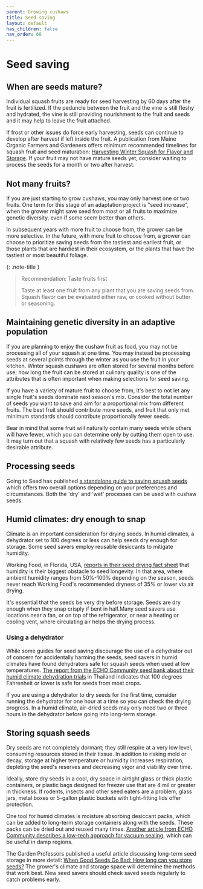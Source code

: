 ```yaml
---
parent: Growing cushaws
title: Seed saving
layout: default
has_children: false
nav_order: 60
---
```


# Seed saving

## When are seeds mature?

Individual squash fruits are ready for seed harvesting by 60 days after the fruit is fertilized. If the peduncle between the fruit and the vine is still fleshy and hydrated, the vine is still providing nourishment to the fruit and seeds and it may help to leave the fruit attached.

If frost or other issues do force early harvesting, seeds can continue to develop after harvest if left inside the fruit. A publication from Maine Organic Farmers and Gardeners offers minimum recommended timelines for squash fruit and seed maturation: [Harvesting Winter Squash for Flavor and Storage](https://www.mofga.org/resources/crops/harvesting-winter-squash-for-flavor-and-storage/). If your fruit may not have mature seeds yet, consider waiting to process the seeds for a month or two after harvest.

## Not many fruits?

If you are just starting to grow cushaws, you may only harvest one or two fruits. One term for this stage of an adaptation project is "seed increase", when the grower might save seed from most or all fruits to maximize genetic diversity, even if some seem better than others.

In subsequent years with more fruit to choose from, the grower can be more selective. In the future, with more fruit to choose from, a grower can choose to prioritize saving seeds from the tastiest and earliest fruit, or those plants that are hardiest in their ecosystem, or the plants that have the tastiest or most beautiful foliage.

{: .note-title }
> Recommendation: Taste fruits first
>
> Taste at least one fruit from any plant that you are saving seeds from. Squash flavor can be evaluated either raw, or cooked without butter or seasoning. 

## Maintaining genetic diversity in an adaptive population

If you are planning to enjoy the cushaw fruit as food, you may not be processing all of your squash at one time. You may instead be processing seeds at several points through the winter as you use the fruit in your kitchen. Winter squash cushaws are often stored for several months before use; how long the fruit can be stored at culinary quality is one of the attributes that is often important when making selections for seed saving.

If you have a variety of mature fruit to choose from, it's best to not let any single fruit's seeds dominate next season's mix. Consider the total number of seeds you want to save and aim for a proportional mix from different fruits. The best fruit should contribute more seeds, and fruit that only met minimum standards should contribute proportionally fewer seeds.

Bear in mind that some fruit will naturally contain many seeds while others will have fewer, which you can determine only by cutting them open to use. It may turn out that a squash with relatively few seeds has a particularly desirable attribute.

## Processing seeds

Going to Seed has published [a standalone guide to saving squash seeds](https://goingtoseed.org/pages/processing-squash-seeds) which offers two overall options depending on your preferences and circumstances. Both the 'dry' and 'wet' processes can be used with cushaw seeds.

## Humid climates: dry enough to snap

Climate is an important consideration for drying seeds. In humid climates, a dehydrator set to 100 degrees or less can help seeds dry enough for storage. Some seed savers employ reusable desiccants to mitigate humidity.

Working Food, in Florida, USA, [reports in their seed drying fact sheet](https://workingfood.org/wp-content/uploads/2020/04/Seed-Drying-Fact-Sheet.pdf) that humidity is their biggest obstacle to seed longevity. In that area, where ambient humidity ranges from 50%-100% depending on the season, seeds never reach Working Food's recommended dryness of 35% or lower via air drying.


It's essential that the seeds be very dry before storage. Seeds are dry enough when they snap crisply if bent in half.Many seed savers use locations near a fan, or on top of the refrigerator, or near a heating or cooling vent, where circulating air helps the drying process.

### Using a dehydrator

While some guides for seed saving discourage the use of a dehydrator out of concern for accidentally harming the seeds, seed savers in humid climates have found dehydrators safe for squash seeds when used at low temperatures. [The report from the ECHO Community seed bank about their humid climate dehydration trials](https://www.echocommunity.org/en/resources/d3595b7a-30c1-40c0-a18d-635c51f2f9ac) in Thailand indicates that 100 degrees Fahrenheit or lower is safe for seeds from most crops. 

If you are using a dehydrator to dry seeds for the first time, consider running the dehydrator for one hour at a time so you can check the drying progress. In a humid climate, air-dried seeds may only need two or three hours in the dehydrator before going into long-term storage.

## Storing squash seeds

Dry seeds are not completely dormant; they still respire at a very low level, consuming resources stored in their tissue. In addition to risking mold or decay, storage at higher temperature or humidity increases respiration, depleting the seed's reserves and decreasing vigor and viability over time.

Ideally, store dry seeds in a cool, dry space in airtight glass or thick plastic containers, or plastic bags designed for freezer use that are 4 mil or greater in thickness. If rodents, insects and other seed eaters are a problem, glass jars, metal boxes or 5-gallon plastic buckets with tight-fitting lids offer protection.

One tool for humid climates is moisture absorbing desiccant packs, which can be added to long-term storage containers along with the seeds. These packs can be dried out and reused many times. [Another article from ECHO Community describes a low-tech approach for vacuum sealing](https://www.echocommunity.org/en/resources/49954b28-cefb-46f3-9c46-ffd1723c329b), which can be useful in damp regions.

The Garden Professors published a useful article discussing long-term seed storage in more detail: [When Good Seeds Go Bad: How long can you store seeds?](https://gardenprofessors.com/seedstorage/) The grower's climate and storage space will determine the methods that work best. New seed savers should check saved seeds regularly to catch problems early.
